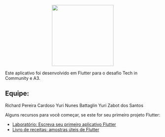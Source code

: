 <p align="center"><img src="https://i.ibb.co/vwNvf6h/logo-white.png" width="200"></p>

Este aplicativo foi desenvolvido em Flutter para o desafio Tech in Community e A3.

## Equipe:

Richard Pereira Cardoso
Yuri Nunes Battaglin
Yuri Zabot dos Santos

Alguns recursos para você começar, se este for seu primeiro projeto Flutter:

- [Laboratório: Escreva seu primeiro aplicativo Flutter](https://flutter.dev/docs/get-started/codelab)
- [Livro de receitas: amostras úteis de Flutter](https://flutter.dev/docs/cookbook)

